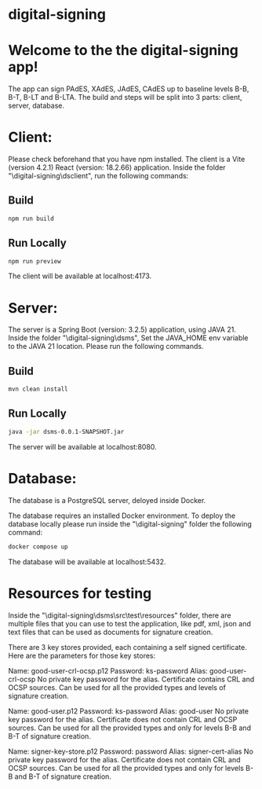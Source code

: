 # digital-signing

# Welcome to the the digital-signing app!

The app can sign PAdES, XAdES, JAdES, CAdES up to baseline levels B-B, B-T, B-LT and B-LTA.
The build and steps will be split into 3 parts: client, server, database.


# Client:

Please check beforehand that you have npm installed.
The client is a Vite (version 4.2.1) React (version: 18.2.66) application.
Inside the folder "\digital-signing\dsclient", run the following commands:

## Build

```bash
npm run build
```

## Run Locally

```bash
npm run preview
```
The client will be available at localhost:4173.

# Server:

The server is a Spring Boot (version: 3.2.5) application, using JAVA 21.
Inside the folder "\digital-signing\dsms",
Set the JAVA_HOME env variable to the JAVA 21 location.
Please run the following commands.

## Build

```bash
mvn clean install
```

## Run Locally

```bash
java -jar dsms-0.0.1-SNAPSHOT.jar
```
The server will be available at localhost:8080.


# Database:

The database is a PostgreSQL server, deloyed inside Docker.

The database requires an installed Docker environment.
To deploy the database locally please run inside the "\digital-signing" folder the following command:

```bash
docker compose up
```
The database will be available at localhost:5432.


# Resources for testing

Inside the "\digital-signing\dsms\src\test\resources" folder, there are multiple files that you can use to test the application, like pdf, xml, json and text files that can be used as documents for signature creation.

There are 3 key stores provided, each containing a self signed certificate.
Here are the parameters for those key stores:

Name: good-user-crl-ocsp.p12
Password: ks-password
Alias: good-user-crl-ocsp
No private key password for the alias. 
Certificate contains CRL and OCSP sources. Can be used for all the provided types and levels of signature creation.

Name: good-user.p12
Password: ks-password
Alias: good-user
No private key password for the alias.
Certificate does not contain CRL and OCSP sources. Can be used for all the provided types and only for levels B-B and B-T of signature creation.

Name: signer-key-store.p12
Password: password
Alias: signer-cert-alias
No private key password for the alias.
Certificate does not contain CRL and OCSP sources. Can be used for all the provided types and only for levels B-B and B-T of signature creation.